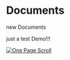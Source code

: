 Documents
=========

new Documents

just a test Demo!!!

[![One Page Scroll](http://www.thepetedesign.com/images/onepage_scroll_image.png "One Page Scroll")]()

